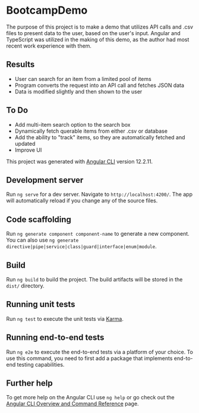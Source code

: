 # BootcampDemo

The purpose of this project is to make a demo that utilizes API calls and .csv files to present data to the user, based on the user's input. Angular and TypeScript was utilized in the making of this demo, as the author had most recent work experience with them.

## Results
- User can search for an item from a limited pool of items
- Program converts the request into an API call and fetches JSON data
- Data is modified slightly and then shown to the user

## To Do
- Add multi-item search option to the search box
- Dynamically fetch querable items from either .csv or database
- Add the ability to "track" items, so they are automatically fetched and updated
- Improve UI

This project was generated with [Angular CLI](https://github.com/angular/angular-cli) version 12.2.11.

## Development server

Run `ng serve` for a dev server. Navigate to `http://localhost:4200/`. The app will automatically reload if you change any of the source files.

## Code scaffolding

Run `ng generate component component-name` to generate a new component. You can also use `ng generate directive|pipe|service|class|guard|interface|enum|module`.

## Build

Run `ng build` to build the project. The build artifacts will be stored in the `dist/` directory.

## Running unit tests

Run `ng test` to execute the unit tests via [Karma](https://karma-runner.github.io).

## Running end-to-end tests

Run `ng e2e` to execute the end-to-end tests via a platform of your choice. To use this command, you need to first add a package that implements end-to-end testing capabilities.

## Further help

To get more help on the Angular CLI use `ng help` or go check out the [Angular CLI Overview and Command Reference](https://angular.io/cli) page.
